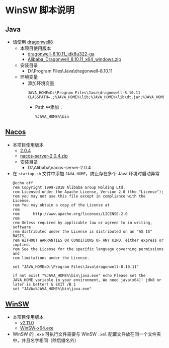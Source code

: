 # WinSW 脚本说明

## Java

- 请使用 [dragonwell8](https://github.com/alibaba/dragonwell8)
    - 本项目使用版本
        - [dragonwell-8.10.11_jdk8u322-ga](https://github.com/alibaba/dragonwell8/releases/tag/dragonwell-8.10.11_jdk8u322-ga)
        - [Alibaba_Dragonwell_8.10.11_x64_windows.zip](https://github.com/alibaba/dragonwell8/releases/download/dragonwell-8.10.11_jdk8u322-ga/Alibaba_Dragonwell_8.10.11_x64_windows.zip)
    - 安装目录
        - D:\Program Files\Java\dragonwell-8.10.11
    - 环境变量
        - 添加环境变量
          ```
          JAVA_HOME=D:\Program Files\Java\dragonwell-8.10.11
          CLASSPATH=.;%JAVA_HOME%\lib;%JAVA_HOME%\lib\dt.jar;%JAVA_HOME%\lib\tools.jar
          ```
            - Path 中添加：
                ```
                %JAVA_HOME%\bin
                ```

## [Nacos](https://github.com/alibaba/nacos)

- 本项目使用版本
    - [2.0.4](https://github.com/alibaba/nacos/releases/tag/2.0.4)
    - [nacos-server-2.0.4.zip](https://github.com/alibaba/nacos/releases/download/2.0.4/nacos-server-2.0.4.zip)
    - 安装目录
        - D:\Alibaba\nacos-server-2.0.4
- 在 `startup.sh` 文件中添加 `JAVA_HOME`，防止存在多个 Java 环境时启动异常
    ```shell
    @echo off
    rem Copyright 1999-2018 Alibaba Group Holding Ltd.
    rem Licensed under the Apache License, Version 2.0 (the "License");
    rem you may not use this file except in compliance with the License.
    rem You may obtain a copy of the License at
    rem
    rem      http://www.apache.org/licenses/LICENSE-2.0
    rem
    rem Unless required by applicable law or agreed to in writing, software
    rem distributed under the License is distributed on an "AS IS" BASIS,
    rem WITHOUT WARRANTIES OR CONDITIONS OF ANY KIND, either express or implied.
    rem See the License for the specific language governing permissions and
    rem limitations under the License.
  
    set "JAVA_HOME=D:\Program Files\Java\dragonwell-8.10.11"
    
    if not exist "%JAVA_HOME%\bin\java.exe" echo Please set the JAVA_HOME variable in your environment, We need java(x64)! jdk8 or later is better! & EXIT /B 1
    set "JAVA=%JAVA_HOME%\bin\java.exe"
    ```

## [WinSW](https://github.com/winsw/winsw)

- 本项目使用版本
    - [v2.11.0](https://github.com/winsw/winsw/releases/tag/v2.11.0)
    - [WinSW-x64.exe](https://github.com/winsw/winsw/releases/download/v2.11.0/WinSW-x64.exe)
- WinSW 的 `.exe` 可执行文件需要与 WinSW `.xml` 配置文件放在同一个文件夹中，并且名字相同（除后缀名外）
